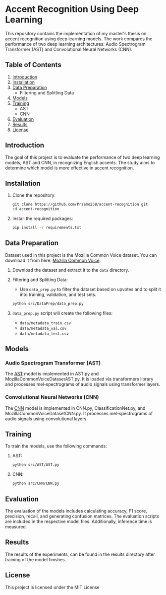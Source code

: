 # Accent Recognition Using Deep Learning

This repository contains the implementation of my master's thesis on accent recognition using deep learning models. The
work compares the performance of two deep learning architectures: Audio Spectrogram Transformer (AST) and Convolutional
Neural Networks (CNN).

## Table of Contents

1. [Introduction](#Introduction)
2. [Installation](#Installation)
3. [Data Preparation](#Data-Preparation)
    - Filtering and Splitting Data
4. [Models](#Models)
5. [Training](#Training)
    - AST
    - CNN
6. [Evaluation](#Evaluation)
7. [Results](#Results)
8. [License](#License)

## Introduction

The goal of this project is to evaluate the performance of two deep learning models, AST and CNN, in recognizing English
accents. The study aims to determine which model is more effective in accent recognition.

## Installation

1. Clone the repository:

    ```bash
    git clone https://github.com/Przemo258/accent-recognition.git
    cd accent-recognition
    ```
2. Install the required packages:

    ```bash
    pip install -r requirements.txt
    ```

## Data Preparation

Dataset used in this project is the Mozilla Common Voice dataset. You can download it from
here: [Mozilla Common Voice](https://commonvoice.mozilla.org/en/datasets).

1. Download the dataset and extract it to the `data` directory.

2. Filtering and Splitting Data:
    - Use `data_prep.py` to filter the dataset based on upvotes and to split it into training, validation, and test
      sets.
   ```bash
   python src/DataPrep/data_prep.py
   ```

3. `data_prep.py` script will create the following files:
    - `data/metadata_train.csv`
    - `data/metadata_val.csv`
    - `data/metadata_test.csv`

## Models

### Audio Spectrogram Transformer (AST)

The [AST](https://github.com/YuanGongND/ast) model is implemented in AST.py and MozillaCommonVoiceDatasetAST.py. It is
loaded via transformers library and processes mel-spectrograms of audio signals using transformer layers.

### Convolutional Neural Networks (CNN)

The [CNN](https://music-classification.github.io/tutorial/part3_supervised/tutorial.html) model is implemented in
CNN.py, ClassificationNet.py, and MozillaCommonVoiceDatasetCNN.py. It processes
mel-spectrograms of audio signals using convolutional layers.

## Training

To train the models, use the following commands:

1. AST:
    ```bash
    python src/AST/AST.py
    ```

2. CNN:
    ```bash
    python src/CNN/CNN.py
    ```

## Evaluation

The evaluation of the models includes calculating accuracy, F1 score, precision, recall, and generating confusion
matrices. The evaluation scripts are included in the respective model files. Additionally, inference time is measured.

## Results

The results of the experiments, can be found in the results directory after training of the model finishes.

## License

This project is licensed under the MIT License
